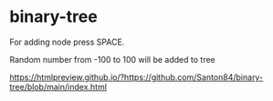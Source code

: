 # binary-tree

For adding node press SPACE.

Random number from -100 to 100 will be added to tree

https://htmlpreview.github.io/?https://github.com/Santon84/binary-tree/blob/main/index.html
